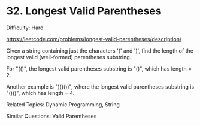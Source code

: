# 32. Longest Valid Parentheses

Difficulty: Hard

https://leetcode.com/problems/longest-valid-parentheses/description/

Given a string containing just the characters '(' and ')', find the length of the longest valid (well-formed) parentheses substring.

For "(()", the longest valid parentheses substring is "()", which has length = 2.

Another example is ")()())", where the longest valid parentheses substring is "()()", which has length = 4.

Related Topics: Dynamic Programming, String

Similar Questions: Valid Parentheses
